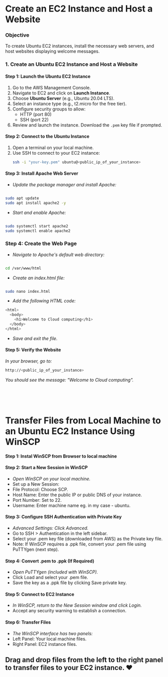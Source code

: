 
# Create an EC2 Instance and Host a Website

### Objective
To create  Ubuntu  EC2 instances, install the necessary web servers, and host websites displaying welcome messages.



### 1. Create an Ubuntu EC2 Instance and Host a Website

#### Step 1: Launch the Ubuntu EC2 Instance
1. Go to the AWS Management Console.
2. Navigate to EC2 and click on **Launch Instance**.
3. Choose **Ubuntu Server** (e.g., Ubuntu 20.04 LTS).
4. Select an instance type (e.g., t2.micro for the free tier).
5. Configure security groups to allow:
   - HTTP (port 80)
   - SSH (port 22)
6. Review and launch the instance. Download the `.pem` key file if prompted.

#### Step 2: Connect to the Ubuntu Instance
1. Open a terminal on your local machine.
2. Use SSH to connect to your EC2 instance:
   ```bash
   ssh -i "your-key.pem" ubuntu@<public_ip_of_your_instance>
#### Step 3: Install Apache Web Server
- *Update the package manager and install Apache:*
```bash

sudo apt update
sudo apt install apache2 -y
```
- *Start and enable Apache:*
```bash

sudo systemctl start apache2
sudo systemctl enable apache2
```
### Step 4: Create the Web Page
- *Navigate to Apache's default web directory:*
```bash

cd /var/www/html
```
- *Create an index.html file:*
```bash

sudo nano index.html
```
- *Add the following HTML code:*
```bash
<html>
  <body>
    <h1>Welcome to Cloud computing</h1>
  </body>
</html>
```
- *Save and exit the file.*
  
#### Step 5: Verify the Website
*In your browser, go to:*

```bash
http://<public_ip_of_your_instance>
```
*You should see the message: "Welcome to Cloud computing".*






<br>
<br>
<br>




#  Transfer Files from Local Machine to an Ubuntu EC2 Instance Using WinSCP

#### Step 1: Instal WinSCP from Browser to local machine

#### Step 2: Start a New Session in WinSCP
- *Open WinSCP on your local machine.*
- Set up a New Session:
- File Protocol: Choose SCP.
- Host Name: Enter the public IP or public DNS of your instance.
- Port Number: Set to 22.
- Username:  Enter machine name  eg. in my case - ubuntu.
  
#### Step 3: Configure SSH Authentication with Private Key
- *Advanced Settings: Click Advanced.*
- Go to SSH > Authentication in the left sidebar.
- Select your .pem key file (downloaded from AWS) as the Private key file.
- Note: If WinSCP requires a .ppk file, convert your .pem file using PuTTYgen (next step).
  
#### Step 4: Convert .pem to .ppk (If Required)
- *Open PuTTYgen (included with WinSCP).*
- Click Load and select your .pem file.
- Save the key as a .ppk file by clicking Save private key.

#### Step 5: Connect to EC2 Instance
- *In WinSCP, return to the New Session window and click Login.*
- Accept any security warning to establish a connection.

#### Step 6: Transfer Files
- *The WinSCP interface has two panels:*
- Left Panel: Your local machine files.
- Right Panel: EC2 instance files.
## Drag and drop files from the left to the right panel to transfer files to your EC2 instance. &#x2764;

